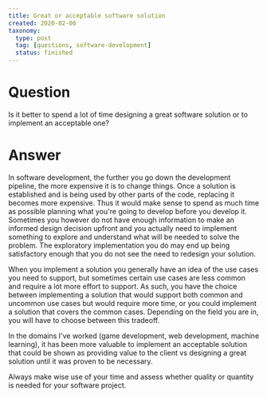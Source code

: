 ```yaml
---
title: Great or acceptable software solution
created: 2020-02-06
taxonomy:
  type: post
  tag: [questions, software-development]
  status: finished
---
```


# Question
Is it better to spend a lot of time designing a great software solution or to implement an acceptable one?

# Answer
In software development, the further you go down the development pipeline, the more expensive it is to change things. Once a solution is established and is being used by other parts of the code, replacing it becomes more expensive. Thus it would make sense to spend as much time as possible planning what you're going to develop before you develop it. Sometimes you however do not have enough information to make an informed design decision upfront and you actually need to implement something to explore and understand what will be needed to solve the problem. The exploratory implementation you do may end up being satisfactory enough that you do not see the need to redesign your solution.

When you implement a solution you generally have an idea of the use cases you need to support, but sometimes certain use cases are less common and require a lot more effort to support. As such, you have the choice between implementing a solution that would support both common and uncommon use cases but would require more time, or you could implement a solution that covers the common cases. Depending on the field you are in, you will have to choose between this tradeoff.

In the domains I've worked (game development, web development, machine learning), it has been more valuable to implement an acceptable solution that could be shown as providing value to the client vs designing a great solution until it was proven to be necessary.

Always make wise use of your time and assess whether quality or quantity is needed for your software project.
